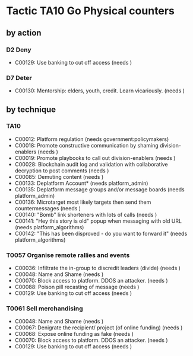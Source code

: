 # Tactic TA10 Go Physical counters

## by action


### D2 Deny
* C00129: Use banking to cut off access  (needs )

### D7 Deter
* C00130: Mentorship: elders, youth, credit. Learn vicariously. (needs )

## by technique


### TA10
* C00012: Platform regulation (needs government:policymakers)
* C00018: Promote constructive communication by shaming division-enablers (needs )
* C00019: Promote playbooks to call out division-enablers (needs )
* C00028: Blockchain audit log and validation with collaborative decryption to post comments (needs )
* C00085: Demuting content (needs )
* C00133: Deplatform Account* (needs platform_admin)
* C00135: Deplatform message groups and/or message boards (needs platform_admin)
* C00136: Microtarget most likely targets then send them countermessages (needs )
* C00140: "Bomb" link shorteners with lots of calls (needs )
* C00141: "Hey this story is old" popup when messaging with old URL (needs platform_algorithms)
* C00142: "This has been disproved - do you want to forward it" (needs platform_algorithms)

### T0057 Organise remote rallies and events
* C00036: Infiltrate the in-group to discredit leaders (divide) (needs )
* C00048: Name and Shame (needs )
* C00070: Block access to platform. DDOS an attacker. (needs )
* C00088: Poison pill recasting of message (needs )
* C00129: Use banking to cut off access  (needs )

### T0061 Sell merchandising
* C00048: Name and Shame (needs )
* C00067: Denigrate the recipient/ project (of online funding) (needs )
* C00068: Expose online funding as fake (needs )
* C00070: Block access to platform. DDOS an attacker. (needs )
* C00129: Use banking to cut off access  (needs )
